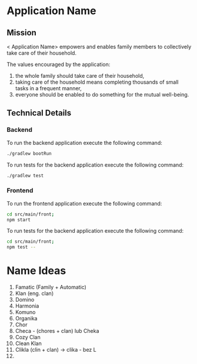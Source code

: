 # Application Name

## Mission

< Application Name> empowers and enables family members to collectively take care of their household.

The values encouraged by the application:
1. the whole family should take care of their household,
2. taking care of the household means completing thousands of small tasks in a frequent manner,
3. everyone should be enabled to do something for the mutual well-being.

## Technical Details

### Backend
To run the backend application execute the following command:
```bash
./gradlew bootRun
```

To run tests for the backend application execute the following command:
```bash
./gradlew test
```

### Frontend
To run the frontend application execute the following command:
```bash
cd src/main/front;
npm start
```

To run tests for the backend application execute the following command:
```bash
cd src/main/front;
npm test --
```

# Name Ideas

1. Famatic (Family + Automatic)
2. Klan (eng. clan)
3. Domino
4. Harmonia
5. Komuno
6. Organika
7. Chor
8. Checa - (chores + clan) lub Cheka
9. Cozy Clan
10. Clean Klan
11. Clikla (clin + clan) -> clika - bez L
12. 